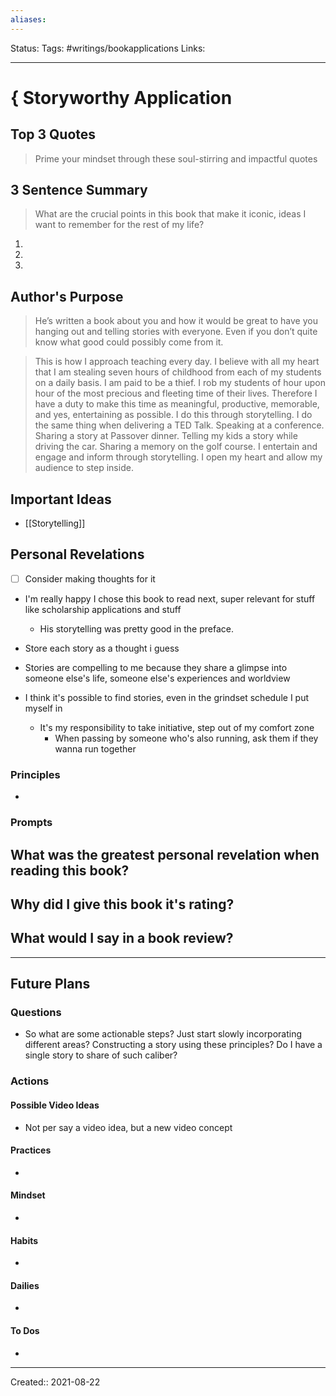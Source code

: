 ```yaml
---
aliases:
---
```


Status:
Tags: #writings/bookapplications
Links:
___

# { Storyworthy Application

## Top 3 Quotes
> Prime your mindset through these soul-stirring and impactful quotes

## 3 Sentence Summary
 > What are the crucial points in this book that make it iconic, ideas I want to remember for the rest of my life?
1.
2.
3.

## Author's Purpose
> He’s written a book about you and how it would be great to have you hanging out and telling stories with everyone. Even if you don’t quite know what good could possibly come from it.

> This is how I approach teaching every day. I believe with all my heart that I am stealing seven hours of childhood from each of my students on a daily basis. I am paid to be a thief. I rob my students of hour upon hour of the most precious and fleeting time of their lives. Therefore I have a duty to make this time as meaningful, productive, memorable, and yes, entertaining as possible.
> I do this through storytelling.
> I do the same thing when delivering a TED Talk. Speaking at a conference. Sharing a story at Passover dinner. Telling my kids a story while driving the car. Sharing a memory on the golf course. I entertain and engage and inform through storytelling. I open my heart and allow my audience to step inside.

## Important Ideas
- [[Storytelling]]

## Personal Revelations
- [ ] Consider making thoughts for it
- I'm really happy I chose this book to read next, super relevant for stuff like scholarship applications and stuff
	- His storytelling was pretty good in the preface.
- Store each story as a thought i guess
- Stories are compelling to me because they share a glimpse into someone else's life, someone else's experiences and worldview

- I think it's possible to find stories, even in the grindset schedule I put myself in
	- It's my responsibility to take initiative, step out of my comfort zone
		- When passing by someone who's also running, ask them if they wanna run together

### Principles
- 
### Prompts
**What was the greatest personal revelation when reading this book?**
- 

**Why did I give this book it's rating?**
- 

**What would I say in a book review?**
- 

****
## Future Plans

### Questions
- So what are some actionable steps? Just start slowly incorporating different areas? Constructing a story using these principles? Do I have a single story to share of such caliber?

### Actions

#### Possible Video Ideas
- Not per say a video idea, but a new video concept

#### Practices
-

#### Mindset
-

#### Habits
-

#### Dailies
-

#### To Dos
-
___
Created:: 2021-08-22
